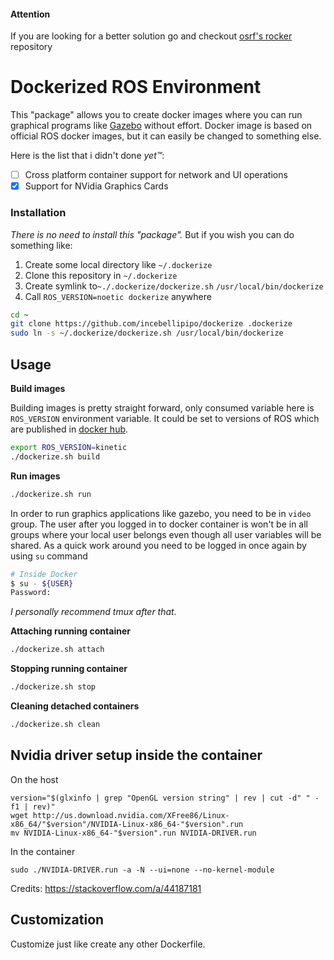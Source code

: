 #### Attention
If you are looking for a better solution go and checkout [osrf's rocker](https://github.com/osrf/rocker) repository

# Dockerized ROS Environment

This "package" allows you to create docker images where you can run graphical  programs like [Gazebo](http://gazebosim.org/) without effort. Docker image is based on official ROS docker images, but it can easily be changed to something else. 

Here is the list that i didn't done _yet™_:
 - [ ] Cross platform container support for network and UI operations
 - [X] Support for NVidia Graphics Cards

### Installation

_There is no need to install this "package"._ But if you wish you can do something like:

1. Create some local directory like `~/.dockerize`
2. Clone this repository in `~/.dockerize`
3. Create symlink to`~./.dockerize/dockerize.sh` `/usr/local/bin/dockerize`
4. Call `ROS_VERSION=noetic dockerize` anywhere

```bash
cd ~
git clone https://github.com/incebellipipo/dockerize .dockerize
sudo ln -s ~/.dockerize/dockerize.sh /usr/local/bin/dockerize
```

## Usage

**Build images**

Building images is pretty straight forward, only consumed variable here is `ROS_VERSION` environment variable. It could be set to versions of ROS which are published in [docker hub](https://hub.docker.com/_/ros).

```bash
export ROS_VERSION=kinetic
./dockerize.sh build
```

**Run images**

```bash
./dockerize.sh run
```

In order to run graphics applications like gazebo, you need to be in `video` group.  The user after you logged in to docker container is won't be in all groups where your local user belongs even though all user variables will be shared. As a quick work around you need to be logged in once again by using `su` command

```bash
# Inside Docker
$ su - ${USER}
Password:
```
_I personally recommend tmux after that._

**Attaching running container**

```bash
./dockerize.sh attach
```

**Stopping running container**

```bash
./dockerize.sh stop
```

**Cleaning detached containers**

```bash
./dockerize.sh clean
```

## Nvidia driver setup inside the container

On the host
```#!/bin/bash
version="$(glxinfo | grep "OpenGL version string" | rev | cut -d" " -f1 | rev)"
wget http://us.download.nvidia.com/XFree86/Linux-x86_64/"$version"/NVIDIA-Linux-x86_64-"$version".run
mv NVIDIA-Linux-x86_64-"$version".run NVIDIA-DRIVER.run
```
In the container
```
sudo ./NVIDIA-DRIVER.run -a -N --ui=none --no-kernel-module
```

Credits: https://stackoverflow.com/a/44187181
## Customization

Customize just like create any other Dockerfile.

